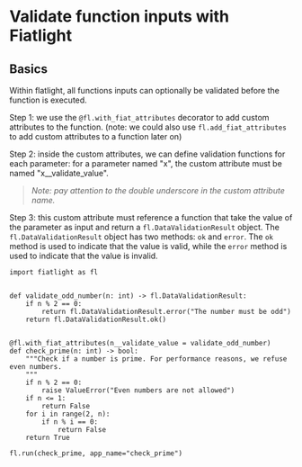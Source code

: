 Validate function inputs with Fiatlight
=======================================

Basics
------

Within flatlight, all functions inputs can optionally be validated before the function is executed.

Step 1: we use the `@fl.with_fiat_attributes` decorator to add custom attributes to the function.
        (note: we could also use `fl.add_fiat_attributes` to add custom attributes to a function later on)

Step 2: inside the custom attributes, we can define validation functions for each parameter: for a parameter named "x", the custom attribute must be named "x__validate_value".

> *Note: pay attention to the double underscore in the custom attribute name.*


Step 3: this custom attribute must reference a function that take the value of the parameter as input and return a `fl.DataValidationResult` object. The `fl.DataValidationResult` object has two methods: `ok` and `error`. The `ok` method is used to indicate that the value is valid, while the `error` method is used to indicate that the value is invalid.


```
import fiatlight as fl


def validate_odd_number(n: int) -> fl.DataValidationResult:
    if n % 2 == 0:
        return fl.DataValidationResult.error("The number must be odd")
    return fl.DataValidationResult.ok()


@fl.with_fiat_attributes(n__validate_value = validate_odd_number)
def check_prime(n: int) -> bool:
    """Check if a number is prime. For performance reasons, we refuse even numbers.
    """
    if n % 2 == 0:
        raise ValueError("Even numbers are not allowed")
    if n <= 1:
        return False
    for i in range(2, n):
        if n % i == 0:
            return False
    return True

fl.run(check_prime, app_name="check_prime")
```

